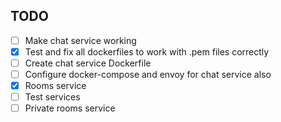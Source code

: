 ## TODO

- [ ] Make chat service working
- [x] Test and fix all dockerfiles to work with .pem files correctly
- [ ] Create chat service Dockerfile
- [ ] Configure docker-compose and envoy for chat service also
- [x] Rooms service
- [ ] Test services
- [ ] Private rooms service